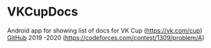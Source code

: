 # VKCupDocs
Android app for showing list of docs for VK Cup (https://vk.com/cup) [GitHub](http://github.com) 2019 -2020 (https://codeforces.com/contest/1309/problem/A)
